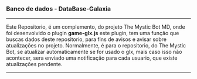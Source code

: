 ### Banco de dados - DataBase-Galaxia

----
Este Repositorio, é um complemento, do projeto The Mystic Bot MD, onde foi desenvolvido o plugin **game-glx.js** este plugin, tem uma função que buscas dados deste repositorio, para fins de avisos e avisar sobre atualizações no projeto. 
  Normalmente, é para o repositorio, do The Mystic Bot, se atualizar automaticamente se for usado o glx, mais caso isso não acontecer, sera enviado uma notificação para cada usuario, que existe atualizações pendente.
***

